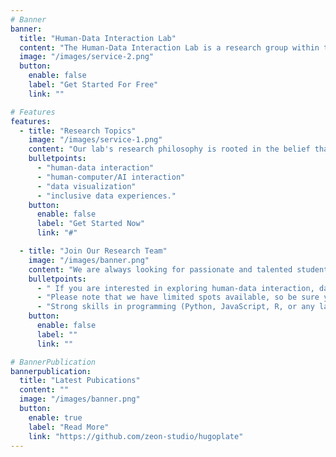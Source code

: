 ```yaml
---
# Banner
banner:
  title: "Human-Data Interaction Lab"
  content: "The Human-Data Interaction Lab is a research group within the Department of Computer Science at Yonsei University, dedicated to exploring the interaction between data and humans."
  image: "/images/service-2.png"
  button:
    enable: false
    label: "Get Started For Free"
    link: ""

# Features
features:
  - title: "Research Topics"
    image: "/images/service-1.png"
    content: "Our lab's research philosophy is rooted in the belief that \"data should go beyond efficiency to become a tool that enriches people and society.\" To realize this vision, the Human-Data Interaction Lab focuses on the following core research areas"
    bulletpoints:
      - "human-data interaction"
      - "human-computer/AI interaction"
      - "data visualization"
      - "inclusive data experiences."
    button:
      enable: false
      label: "Get Started Now"
      link: "#"

  - title: "Join Our Research Team"
    image: "/images/banner.png"
    content: "We are always looking for passionate and talented students to join our research group."
    bulletpoints:
      - " If you are interested in exploring human-data interaction, data visualization, or human-centered AI and want to contribute to innovative research in these fields, feel free to reach out to us (anyone in the lab) via email!"
      - "Please note that we have limited spots available, so be sure you are ready to commit to challenging and meaningful work."
      - "Strong skills in programming (Python, JavaScript, R, or any language you are most comfortable with) and a curiosity for data-driven problem-solving are highly encouraged before contacting us."
    button:
      enable: false
      label: ""
      link: ""

# BannerPublication
bannerpublication:
  title: "Latest Pubications"
  content: ""
  image: "/images/banner.png"
  button:
    enable: true
    label: "Read More"
    link: "https://github.com/zeon-studio/hugoplate"
---
```

